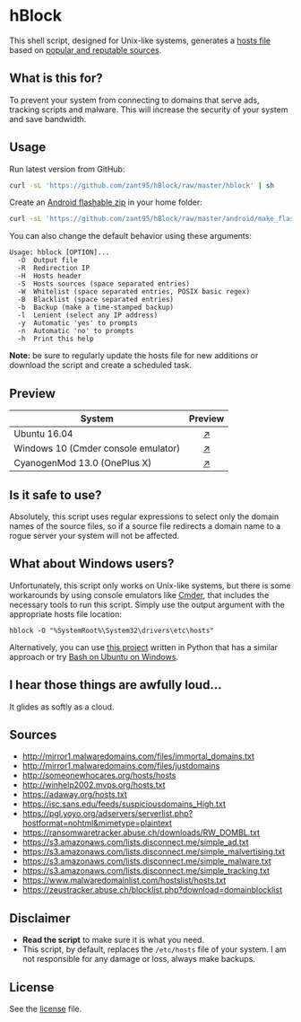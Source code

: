 # hBlock
This shell script, designed for Unix-like systems, generates a [hosts file](http://man7.org/linux/man-pages/man5/hosts.5.html) based on [popular and reputable sources](#sources).

## What is this for?
To prevent your system from connecting to domains that serve ads, tracking scripts and malware. This will increase the security of your system and save bandwidth.

## Usage
Run latest version from GitHub:
```sh
curl -sL 'https://github.com/zant95/hBlock/raw/master/hblock' | sh
```
Create an [Android flashable zip](http://forum.xda-developers.com/wiki/Flashing) in your home folder:
```sh
curl -sL 'https://github.com/zant95/hBlock/raw/master/android/make_flashable_zip_from_remote.sh' | sh
```
You can also change the default behavior using these arguments:
```
Usage: hblock [OPTION]...
  -O  Output file
  -R  Redirection IP
  -H  Hosts header
  -S  Hosts sources (space separated entries)
  -W  Whitelist (space separated entries, POSIX basic regex)
  -B  Blacklist (space separated entries)
  -b  Backup (make a time-stamped backup)
  -l  Lenient (select any IP address)
  -y  Automatic 'yes' to prompts
  -n  Automatic 'no' to prompts
  -h  Print this help
```
**Note:** be sure to regularly update the hosts file for new additions or download the script and create a scheduled task.

## Preview
| System                              | Preview                                        |
| ----------------------------------- | :--------------------------------------------: |
| Ubuntu 16.04                        | [:arrow_upper_right:](img/preview_linux.png)   |
| Windows 10 (Cmder console emulator) | [:arrow_upper_right:](img/preview_windows.png) |
| CyanogenMod 13.0 (OnePlus X)        | [:arrow_upper_right:](img/preview_android.png) |

## Is it safe to use?
Absolutely, this script uses regular expressions to select only the domain names of the source files, so if a source file redirects a domain name to a rogue server your system will not be affected.

## What about Windows users?
Unfortunately, this script only works on Unix-like systems, but there is some workarounds by using console emulators like [Cmder](http://cmder.net), that includes the necessary tools to run this script.
Simply use the output argument with the appropriate hosts file location:
```
hblock -O "%SystemRoot%\System32\drivers\etc\hosts"
```

Alternatively, you can use [this project](https://github.com/StevenBlack/hosts) written in Python that has a similar approach or try [Bash on Ubuntu on Windows](https://github.com/Microsoft/BashOnWindows).

## I hear those things are awfully loud...
It glides as softly as a cloud.

## Sources
- http://mirror1.malwaredomains.com/files/immortal_domains.txt
- http://mirror1.malwaredomains.com/files/justdomains
- http://someonewhocares.org/hosts/hosts
- http://winhelp2002.mvps.org/hosts.txt
- https://adaway.org/hosts.txt
- https://isc.sans.edu/feeds/suspiciousdomains_High.txt
- https://pgl.yoyo.org/adservers/serverlist.php?hostformat=nohtml&mimetype=plaintext
- https://ransomwaretracker.abuse.ch/downloads/RW_DOMBL.txt
- https://s3.amazonaws.com/lists.disconnect.me/simple_ad.txt
- https://s3.amazonaws.com/lists.disconnect.me/simple_malvertising.txt
- https://s3.amazonaws.com/lists.disconnect.me/simple_malware.txt
- https://s3.amazonaws.com/lists.disconnect.me/simple_tracking.txt
- https://www.malwaredomainlist.com/hostslist/hosts.txt
- https://zeustracker.abuse.ch/blocklist.php?download=domainblocklist

## Disclaimer
- **Read the script** to make sure it is what you need.
- This script, by default, replaces the `/etc/hosts` file of your system. I am not responsible for any damage or loss, always make backups.

## License
See the [license](LICENSE) file.

